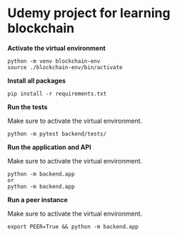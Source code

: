 # Udemy project for learning blockchain

**Activate the virtual environment**

```
python -m venv blockchain-env
source ./blockchain-env/bin/activate
```

**Install all packages**

```
pip install -r requirements.txt
```

**Run the tests**

Make sure to activate the virtual environment.

```
python -m pytest backend/tests/
```

**Run the application and API**

Make sure to activate the virtual environment.

```
python -m backend.app
or
python -m backend.app
```

**Run a peer instance**

Make sure to activate the virtual environment.

```
export PEER=True && python -m backend.app
```
